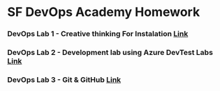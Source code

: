 # SF DevOps Academy Homework

### DevOps Lab 1 - Creative thinking For Instalation [Link](https://github.com/darevski1/homework/tree/main/DevOps%20Lab%201%20-%20Creative%20thinking)

### DevOps Lab 2 - Development lab using Azure DevTest Labs [Link](https://github.com/darevski1/homework/tree/main/DevOps%20Lab%202%20-%20Development%20lab%20using%20Azure%20DevTest%20Labs)

### DevOps Lab 3 - Git & GitHub [Link](https://github.com/darevski1/homework/tree/main/DevOps%20Lab%203%20-%20Git%20%26%20GitHub)
